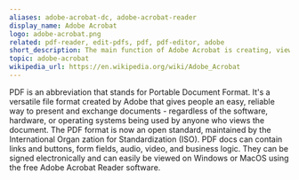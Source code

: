 ```yaml
---
aliases: adobe-acrobat-dc, adobe-acrobat-reader
display_name: Adobe Acrobat
logo: adobe-acrobat.png
related: pdf-reader, edit-pdfs, pdf, pdf-editor, adobe
short_description: The main function of Adobe Acrobat is creating, viewing, and editing PDF documents.
topic: adobe-acrobat
wikipedia_url: https://en.wikipedia.org/wiki/Adobe_Acrobat
---
```

PDF is an abbreviation that stands for Portable Document Format. It's a versatile file format created by Adobe that gives people an easy, reliable way to present and exchange documents - regardless of the software, hardware, or operating systems being used by anyone who views the document. 
The PDF format is now an open standard, maintained by the International Organ zation for Standardization (ISO). PDF docs can contain links and buttons, form fields, audio, video, and business logic. They can be signed electronically and can easily be viewed on Windows or MacOS using the free Adobe Acrobat Reader software. 